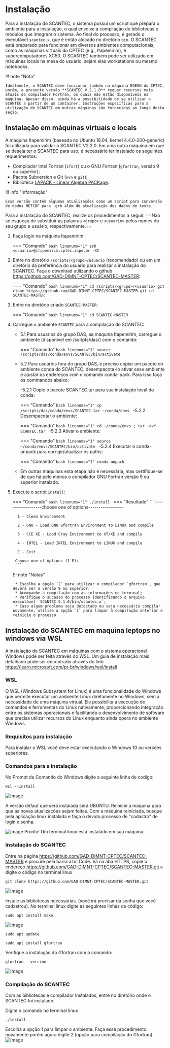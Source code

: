 # Instalação

Para a instalação do SCANTEC, o sistema possui um script que prepara o ambiente para a instalação, o qual envolve a compilação de bibliotecas e módulos que integram o sistema. Ao final do processo, é gerado o executável `scantec.x`, que é então alocado no diretório `bin`. O SCANTEC está preparado para funcionar em diversos ambientes computacionais, como as máquinas virtuais do CPTEC (e.g., Itapemirim), e supercomputadores XC50. O SCANTEC também pode ser utilizado em máquinas locais na mesa do usuário, sejam elas workstations ou mesmo notebooks.

!!! note "Nota"

    Idealmente, o SCANTEC deve funcionar também na máquina EGEON do CPTEC, porém, a presente versão **SCANTEC V.2.1.0** requer recursos mais atuais do compilador Fortran, os quais não estão disponíveis na máquina. Apesar disso, ainda há a possibilidade de se utilizar o SCANTEC a partir de um container. Instruções específicas para a utilização do SCANTEC em outras máquinas são fornecidas ao longo desta seção.

##  Instalação em máquinas virtuais e locais

A máquina Itapemirim (baseada no Ubuntu 18.04, kernel 4.4.0-200-generic) foi utilizada para validar o SCANTEC V2.2.0. Em uma outra máquina em que se deseja ter o SCANTEC para uso, é necessário ter instalado os seguintes requerimentos:

* Compilador Intel Fortran (`ifort`) ou o GNU Fortran (`gfortran`, versão 9 ou superior);
* Pacote Subversion e Git (`svn` e `git`);
* Biblioteca [LAPACK - Linear Algebra PACKage](https://www.netlib.org/lapack/).

!!! info "Informação"

    Essa versão contém algumas atualizações como um script para conversão de dados NETCDF para .grb além de atualização dos dados de teste.

Para a instalação do SCANTEC, realize os procedimentos a seguir. ==Não se esqueça de substituir as palavras `<grupo>` e `<usuario>` pelos nomes do seu grupo e usuário, respectivamente.==

1. Faça login na máquina Itapemirim:

    === "Comando"
        ```bash linenums="1"
        ssh <usuario>@itapemirim.cptec.inpe.br -XC
        ```

2. Entre no diretório `/scripts/<grupo>/usuario` (recomendado) ou em um diretório da preferência do usuário para realizar a instalação do SCANTEC. Faça o download utilizando o github https://github.com/GAD-DIMNT-CPTEC/SCANTEC-MASTER:

    === "Comando"
        ```bash linenums="1"
        cd /scripts/<grupo>/<usuario>
        git clone https://github.com/GAD-DIMNT-CPTEC/SCANTEC-MASTER.git
        cd SCANTEC-MASTER
        ```
        
4. Entre no diretório criado `SCANTEC-MASTER`:

    === "Comando"
        ```bash linenums="1"
        cd SCANTEC-MASTER
        ```

5. Carregue o ambiente `SCANTEC` para a compilação do SCANTEC:

    * 5.1 Para usuarios do grupo DAS, aa máquina Itapemirim, carregue o ambiente (disponível em /scripts/das/) com o comando:    

        === "Comando"
            ```bash linenums="1"
            source /scripts/das/conda/envs/SCANTEC/bin/activate
            ```
    * 5.2 Para usuarios fora do grupo DAS, é preciso copiar um pacote do ambiente conda do SCANTEC, desempacota-lo ativar esse ambiente e ajustar os endereços com o comando conda-pack. Para isso faça os commandos abaixo:

      -5.2.1 Copie o pacote SCANTEC.tar para sua  instalação local do conda:

        === "Comando"
            ```bash linenums="1"
            cp /scripts/das/conda/envs/SCANTEC.tar ~/conda/envs
            ```
      -5.2.2  Desempacotar o ambiente:

        === "Comando"
            ```bash linenums="1"
            cd ~/conda/envs ; tar -xvf SCANTEC.tar
            ```
      -5.2.3  Ativar o ambiente:

        === "Comando"
            ```bash linenums="1"
            source ~/conda/envs/SCANTEC/bin/activate
            ```
     -5.2.4   Executar o conda-unpack para corrigir/atualizar os paths:

        === "Comando"
            ```bash linenums="1"
            conda-unpack
            ```
    * Em outras máquinas esta etapa não é necessária, mas certifique-se de que há pelo menos o compilador GNU Fortran versão 9 ou superior instalado.

6. Execute o script `install`:

    === "Comando"
        ```bash linenums="1"
        ./install
        ```
    === "Resultado"
        ```
        ------------------choose one of options-----------------
        
         1 - Clean Environment
        
         2 - GNU - Load GNU Gfortran Environment to LINUX and compile
        
         3 - CCE XE - Load Cray Environment to XT/XE and compile
        
         4 - INTEL - Load INTEL Environment to LINUX and compile
        
         E - Exit
        
        Choose one of options (1-E): 
        ```

    !!! note "Notas"
    
        * Escolha a opção `2` para utilizar o compilador `gfortran`, que deverá ser a versão 9 ou superior;
        * Acompanhe a compilação com as informações no terminal;
        * Verifique o sucesso do processo identificando o arquivo executável `SCANTEC-2.1.0/bin/scantec.x`;
        * Caso algum problema seja detectado ou seja necessário compilar novamente, utilize a opção `1` para limpar a compilação anterior e reinicie o processo.

## Instalação do SCANTEC em maquina leptops no windows via WSL

A instalação do SCANTEC em máquinas com o sistema operacional Windows pode ser feita através do WSL.
Um guia de instalação mais detalhado pode ser encontrado através do link: https://learn.microsoft.com/pt-br/windows/wsl/install

### WSL

O WSL (Windows Subsystem for Linux) é uma funcionalidade do Windows que permite executar um ambiente Linux diretamente no Windows, sem a necessidade de uma máquina virtual. Ele possibilita a execução de comandos e ferramentas do Linux nativamente, proporcionando integração entre os sistemas operacionais e facilitando o desenvolvimento de software que precisa utilizar recursos do Linux enquanto ainda opera no ambiente Windows.

### Requisitos para instalação

Para instalar o WSL você deve estar executando o Windows 10 ou versões superiores.

### Comandos para a instalação

No Prompt de Comando do Windows digite a seguinte linha de código:
```
wsl --install
```
![image](https://github.com/GAD-DIMNT-CPTEC/SCANTEC-MASTER/assets/71741679/72c1201d-aa1b-4751-b788-aa43ffc8fb28)


A versão defaut que será instalada será UBUNTU. Reinicie a máquina para que as novas atualizações sejam feitas. Com a máquina reiniciada, busque pela aplicação linux instalada e faça o devido processo de "cadastro" de login e senha.

![image](https://github.com/GAD-DIMNT-CPTEC/SCANTEC-MASTER/assets/71741679/11fa35a7-be67-4d4f-95cc-fd5a2c7193a5)
Pronto! Um terminal linux está instalado em sua máquina.

### Instalação do SCANTEC

Entre na página https://github.com/GAD-DIMNT-CPTEC/SCANTEC-MASTER e procure pela barra azul Code. Vá na aba HTTPS, copie o endereço https://github.com/GAD-DIMNT-CPTEC/SCANTEC-MASTER.git e digite o código no terminal linux

```
git clone https://github.com/GAD-DIMNT-CPTEC/SCANTEC-MASTER.git
```

![image](https://github.com/GAD-DIMNT-CPTEC/SCANTEC-MASTER/assets/71741679/6b5618af-e7ab-42a4-9c53-d4aa435f6c51)

Instale as bibliotecas necessárias. (você irá precisar da senha que você cadastrou). No terminal linux digite as seguintes linhas de código:
```
sudo apt install make
```
![image](https://github.com/GAD-DIMNT-CPTEC/SCANTEC-MASTER/assets/71741679/63117044-8b0c-4454-b993-da725b3e91c0)
```
sudo apt update

sudo apt install gfortran
```
Verifique a instalação do Gfortran com o comando:
```
gfortran --version
```
![image](https://github.com/GAD-DIMNT-CPTEC/SCANTEC-MASTER/assets/71741679/9b162cfc-fb5c-43ce-9509-7240b88a7944)

### Compilação do SCANTEC

Com as bibliotecas e compilador instalados, entre no diretório onde o SCANTEC foi instalado.

Digite o comando no terminal linux
```
./install
```
Escolha a opção 1 para limpar o ambiente. Faça esse procedimento novamente porém agora digite 2 (opção para compilação do Gfortran)
![image](https://github.com/GAD-DIMNT-CPTEC/SCANTEC-MASTER/assets/71741679/1aa5f665-93d6-4acb-9d2d-76bb81551a43)



